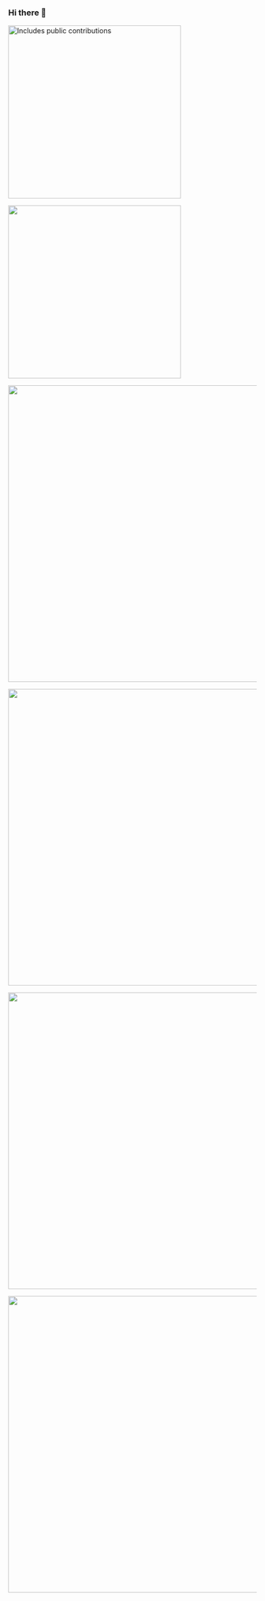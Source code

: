 ### Hi there 👋

<!--
**simonmazzaroth/simonmazzaroth** is a ✨ _special_ ✨ repository because its `README.md` (this file) appears on your GitHub profile.

Here are some ideas to get you started:

- 🔭 I’m currently working on ...
- 🌱 I’m currently learning ...
- 👯 I’m looking to collaborate on ...
- 🤔 I’m looking for help with ...
- 💬 Ask me about ...
- 📫 How to reach me: ...
- 😄 Pronouns: ...
- ⚡ Fun fact: ...
-->
<p>
    <a href="https://vaunt.dev">
        <img src="https://api.vaunt.dev/v1/github/entities/simonmazzaroth/contributions?format=svg" width="350" title="Includes public contributions"/>
    </a>
</p>
<p>
  <img src="https://api.vaunt.dev/v1/github/entities/simonmazzaroth/achievements?format=svg&limit=3" width="350" />
</p>

<p>
  <img src="https://api.vaunt.dev/v1/github/entities/akshitagupta15june/repositories/Face-X/contributors?format=svg&limit=100" width="600" />
</p>

<p>
  <img src="https://api.vaunt.dev/v1/github/entities/akshitagupta15june/repositories/Face-X/contributors?format=svg&limit=80" width="600" />
</p>

<p>
  <img src="https://api.vaunt.dev/v1/github/entities/akshitagupta15june/repositories/Face-X/contributors?format=svg&limit=50" width="600" />
</p>

<p>
  <img src="https://api.vaunt.dev/v1/github/entities/akshitagupta15june/repositories/Face-X/contributors?format=svg&limit=30" width="600" />
</p>
